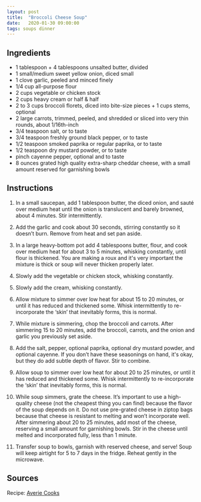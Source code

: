 ```yaml
---
layout: post
title:  "Broccoli Cheese Soup"
date:   2020-01-30 09:00:00
tags: soups dinner
---
```


Ingredients
-----------
- 1 tablespoon + 4 tablespoons unsalted butter, divided
- 1 small/medium sweet yellow onion, diced small
- 1 clove garlic, peeled and minced finely
- 1/4 cup all-purpose flour
- 2 cups vegetable or chicken stock
- 2 cups heavy cream or half & half
- 2 to 3 cups broccoli florets, diced into bite-size pieces + 1 cups stems, optional
- 2 large carrots, trimmed, peeled, and shredded or sliced into very thin rounds, about 1/16th-inch
- 3/4 teaspoon salt, or to taste
- 3/4 teaspoon freshly ground black pepper, or to taste
- 1/2 teaspoon smoked paprika or regular paprika, or to taste
- 1/2 teaspoon dry mustard powder, or to taste
- pinch cayenne pepper, optional and to taste
- 8 ounces grated high quality extra-sharp cheddar cheese, with a small amount reserved for garnishing bowls

Instructions
------------
1. In a small saucepan, add 1 tablespoon butter, the diced onion, and sauté
over medium heat until the onion is translucent and barely browned, about 4
minutes. Stir intermittently.

2. Add the garlic and cook about 30 seconds, stirring constantly so it doesn’t
burn. Remove from heat and set pan aside.

3. In a large heavy-bottom pot add 4 tablespoons butter, flour, and cook over
medium heat for about 3 to 5 minutes, whisking constantly, until flour is
thickened. You are making a roux and it's very important the mixture is thick
or soup will never thicken properly later.

4. Slowly add the vegetable or chicken stock, whisking constantly.

5. Slowly add the cream, whisking constantly.

6. Allow mixture to simmer over low heat for about 15 to 20 minutes, or until
it has reduced and thickened some. Whisk intermittently to re-incorporate the
‘skin’ that inevitably forms, this is normal.

7. While mixture is simmering, chop the broccoli and carrots. After simmering
15 to 20 minutes, add the broccoli, carrots, and the onion and garlic you
previously set aside.

8. Add the salt, pepper, optional paprika, optional dry mustard powder, and
optional cayenne. If you don’t have these seasonings on hand, it's okay, but
they do add subtle depth of flavor. Stir to combine.

9. Allow soup to simmer over low heat for about 20 to 25 minutes, or until it
has reduced and thickened some. Whisk intermittently to re-incorporate the
‘skin’ that inevitably forms, this is normal.

10. While soup simmers, grate the cheese. It’s important to use a high-quality
cheese (not the cheapest thing you can find) because the flavor of the soup
depends on it. Do not use pre-grated cheese in ziptop bags because that cheese
is resistant to melting and won’t incorporate well. After simmering about 20 to
25 minutes, add most of the cheese, reserving a small amount for garnishing
bowls. Stir in the cheese until melted and incorporated fully, less than 1
minute.

11. Transfer soup to bowls, garnish with reserved cheese, and serve! Soup will
keep airtight for 5 to 7 days in the fridge. Reheat gently in the microwave.


Sources
------
Recipe: [Averie Cooks](https://www.averiecooks.com/best-broccoli-cheese-soup-better-panera-copycat/)

